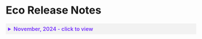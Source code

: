 # Eco Release Notes

 <details style="background:#f2f2f2; padding:6px; margin:10px 0px 0px 0px">
   <summary markdown="span" style="color:#7632FE; font-weight:600">November, 2024 - click to view</summary>

<div style="padding-left:16px">

* **ECO-0002**: **November 27th, 2024**: You can now view the following Effective Savings Rate (ESR- a FinOps metric that measures the actual ROI of cloud discount instruments) data in the Eco console:

  * EC2 ESR
  * Non-EC2 ESR
  * EC2 Commitment

You can also view the:

  * ESR graph- displays the ESR data in more detail 
  * Effective Cost and Waste graph- displays the effective hourly cost (actual incurred cost with upfront costs distributed) and waste over the last 120 days. Costs are displayed across the three main purchase options and any unused commitments. 
  * Utilization Over Time graph- displays the combined utilization of reserved instances and savings plans. [Learn more](eco/tutorials/view-your-savings)

* **ECO-0001**: **November 5th, 2024**: The new Ocean integration for Eco allows you to use spot instances more consistently and optimize your savings. [Learn more](eco/tutorials/ocean-int)

 </div>
 </details>
